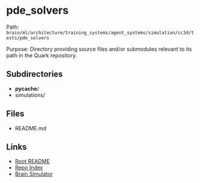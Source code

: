 # pde_solvers

Path: `brain/ml/architecture/training_systems/agent_systems/simulation/cc3d/tests/pde_solvers`

Purpose: Directory providing source files and/or submodules relevant to its path in the Quark repository.

## Subdirectories
- __pycache__/
- simulations/

## Files
- README.md

## Links
- [Root README](../../../../../../../../README.md)
- [Repo Index](../../../../../../../../repo_index.json)
- [Brain Simulator](../../../../../../../../brain/architecture/brain_simulator.py)

